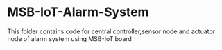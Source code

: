 # MSB-IoT-Alarm-System
This folder contains code for central controller,sensor node and actuator node of alarm system using MSB-IoT board
